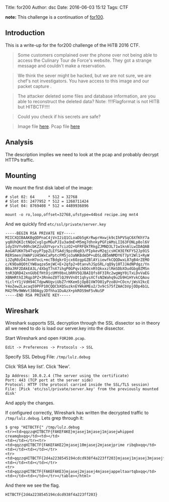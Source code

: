 Title: for200
Author: dsc
Date: 2016-06-03 15:12
Tags: CTF


**note:** This challenge is a continuation  of [for100](/hitb-2016-ctf-for100.html).

## Introduction

This is a write-up for the for200 challenge of the HiTB 2016 CTF.

> Some customers complained over the phone over not being able to access the Culinary Tour de Force's website.
> They got a strange message and couldn't make a reservation.

> We think the sever might be hacked, but we are not sure, we are chef's not investigators.
> You have access to this image <link> and our packet capture <link>.

> The attacker deleted some files and database information, are you able to reconstruct the deleted data?
> Note: !!!!Flagformat is not HITB but HITBCTF!!!!

> Could you check if his secrets are safe?

> Image file [here]({filename}/downloads/hitb-2016-ctf/ad30567ce980735e8c316f87b02e1235.img.xz). Pcap file [here]({filename}/downloads/hitb-2016-ctf/bin100/77590fce7ccc8a8b335bdcfb121e362a.pcap)

## Analysis

The description implies we need to look at the pcap and probably decrypt HTTPs traffic.

## Mounting

We mount the first disk label of the image:

	# slot 02: 64      * 512 = 32768
    # Slot 03: 2477952 * 512 = 1268711424
    # Slot 04: 8769408 * 512 = 4489936896

	mount -o ro,loop,offset=32768,ufstype=44bsd recipe.img mnt4

And we quickly find `etc/ssl/private/server.key`

	-----BEGIN RSA PRIVATE KEY-----
	MIICXQIBAAKBgQDPnaC4jVnI2iQ1CLoaDb5gKrRwprHxwjk9cIhPVSqC6XfKhY7a
	yq8UhQKIctNQoCvglgvMGuPJIu3admE+M5mg7dhnkyPGFzAMsLII63FONLp8ol6V
	idyIhVYv00hcbKZzuUUYvprx7cizO2+UFRFQkTRkgZJMND3L71w1knAlLwIDAQAB
	AoGAFUKH7b4TvpyP7ppZLEfSAdj9pzd6q03/PIpkevM2qjcsHCH3EfKFYS2Jp91S
	RERSmenjhWAPiU45WxCaPptcFM5jo3aNKBdeDP+uDSLdB5mNMDY6T7pY2Wl1+RyW
	iJZqR0zD4JknH7ocL+mcTBdgkrOjcx6OzgpGZBlAYiiewfkCQQDwxL87gB4rZEMO
	c/K9Da0QOtCYW8aqze5mjWC+E+2qfp2+0tanvhJSpSRL/qQ9y10TJJAdNPdgz/Yn
	B0aJRF2DAkEA3L/4XbgT7nX7ihgP0GPqvikDOcnRtQkxxzlRmSDbXOudGbg0ZMSn
	tnR3QRD42xnGUbEfHtOjcUMY0bxLbRRV5QJBAIQfs8F3IRc2wgWgY0iTxLDvVaEG
	XBNHRthIJRqp3PZ+3RnmoZ0TlQJ9VVnOt1qhysXCfsNIWahq9u2b9H1HYvkCQAou
	tLcl+Y1jVdH94CTdpwNUgviUbZ7rKKem5jOpB1VW7O01yPzo8U+COcn/jWsV2kcE
	Y4oZew2Lacaq59PFP10CQQCbXQSuzknEYWkAMEu2/3v9cS75fZAACbVpjODp4b1L
	M42fMv9WWvt380AgyJDfhha1DuAzX+pkROS9mF5vNuSP
	-----END RSA PRIVATE KEY-----

## Wireshark

Wireshark supports SSL decryption through the SSL dissector so in theory all we need to do is load our server.key into the dissector.

Start Wireshark and open `FOR200.pcap`.

`Edit -> Preferences -> Protocols -> SSL`

Specify SSL Debug File: `/tmp/lulz.debug`

Click 'RSA key list'. Click 'New'.

	Ip Address: 10.0.2.4 (The server using the certificate)
	Port: 443 (TCP port at the server side)
	Protocol: HTTP (the protocol carried inside the SSL/TLS session)
	File: [Pick 'etc/ssl/private/server.key' from the previously mounted disk'

And apply the changes.

If configured correctly, Wireshark has written the decrypted traffic to `/tmp/lulz.debug`. Lets grep through it:

	$ grep "HITBCTF{" /tmp/lulz.debug          
	<tr><td>qqzzqHITBCTF{FAKEFAKE}mjasej1mjasej1mjasejwhipped creamqbxqq</td><td></td>
	<td></td></tr><tr><td>qqzzqHITBCTF{FAKEFAKE2}mjasej10mjasej2mjasejprime ribqbxqq</td><td></td><td></td></tr>
	<tr><td>qqzzqHITBCTF{2d4a2238545194cdcd938f4a223ff203}mjasej1mjasej3mjasejfrikandellenqbxqq</td><td></td><td></td></tr>
	<tr><td>qqzzqHITBCTF{FAKEFAKE3}mjasej2mjasej4mjasejappeltaartqbxqq</td><td></td><td></td></tr></table></html>


And there we see the flag.

	HITBCTF{2d4a2238545194cdcd938f4a223ff203}